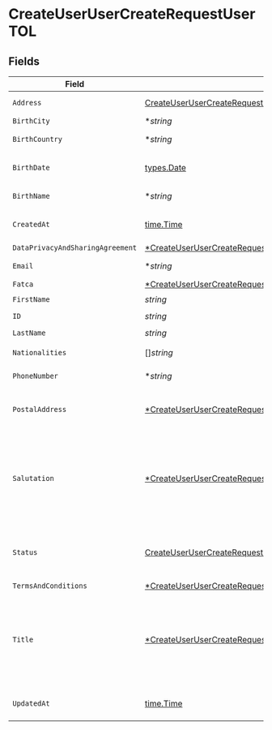 # CreateUserUserCreateRequestUserTOL


## Fields

| Field                                                                                                                                                                                            | Type                                                                                                                                                                                             | Required                                                                                                                                                                                         | Description                                                                                                                                                                                      |
| ------------------------------------------------------------------------------------------------------------------------------------------------------------------------------------------------ | ------------------------------------------------------------------------------------------------------------------------------------------------------------------------------------------------ | ------------------------------------------------------------------------------------------------------------------------------------------------------------------------------------------------ | ------------------------------------------------------------------------------------------------------------------------------------------------------------------------------------------------ |
| `Address`                                                                                                                                                                                        | [CreateUserUserCreateRequestUserTOLAddress](../../models/operations/createuserusercreaterequestusertoladdress.md)                                                                                | :heavy_check_mark:                                                                                                                                                                               | Address. Must not be a P.O. box or c/o address.                                                                                                                                                  |
| `BirthCity`                                                                                                                                                                                      | **string*                                                                                                                                                                                        | :heavy_minus_sign:                                                                                                                                                                               | N/A                                                                                                                                                                                              |
| `BirthCountry`                                                                                                                                                                                   | **string*                                                                                                                                                                                        | :heavy_minus_sign:                                                                                                                                                                               | Country code. [ISO 3166 alpha-2 Codes](https://en.wikipedia.org/wiki/ISO_3166-1_alpha-2).                                                                                                        |
| `BirthDate`                                                                                                                                                                                      | [types.Date](../../types/date.md)                                                                                                                                                                | :heavy_check_mark:                                                                                                                                                                               | Birth date of the user in YYYY-MM-DD format. [RFC 3339, section 5.6](https://json-schema.org/draft/2020-12/json-schema-validation.html#RFC3339)                                                  |
| `BirthName`                                                                                                                                                                                      | **string*                                                                                                                                                                                        | :heavy_minus_sign:                                                                                                                                                                               | If applicable, birth name of the user.                                                                                                                                                           |
| `CreatedAt`                                                                                                                                                                                      | [time.Time](https://pkg.go.dev/time#Time)                                                                                                                                                        | :heavy_check_mark:                                                                                                                                                                               | Date and time when the resource was created. [RFC 3339-5](https://datatracker.ietf.org/doc/html/rfc3339#section-5.6), [ISO8601 UTC](https://www.iso.org/iso-8601-date-and-time-format.html)      |
| `DataPrivacyAndSharingAgreement`                                                                                                                                                                 | [*CreateUserUserCreateRequestUserTOLDataPrivacyAndSharingAgreement](../../models/operations/createuserusercreaterequestusertoldataprivacyandsharingagreement.md)                                 | :heavy_minus_sign:                                                                                                                                                                               | N/A                                                                                                                                                                                              |
| `Email`                                                                                                                                                                                          | **string*                                                                                                                                                                                        | :heavy_minus_sign:                                                                                                                                                                               | Email of the user. Must be a valid email address.                                                                                                                                                |
| `Fatca`                                                                                                                                                                                          | [*CreateUserUserCreateRequestUserTOLFatca](../../models/operations/createuserusercreaterequestusertolfatca.md)                                                                                   | :heavy_minus_sign:                                                                                                                                                                               | N/A                                                                                                                                                                                              |
| `FirstName`                                                                                                                                                                                      | *string*                                                                                                                                                                                         | :heavy_check_mark:                                                                                                                                                                               | First name of the user.                                                                                                                                                                          |
| `ID`                                                                                                                                                                                             | *string*                                                                                                                                                                                         | :heavy_check_mark:                                                                                                                                                                               | User unique identifier.                                                                                                                                                                          |
| `LastName`                                                                                                                                                                                       | *string*                                                                                                                                                                                         | :heavy_check_mark:                                                                                                                                                                               | Last name of the user.                                                                                                                                                                           |
| `Nationalities`                                                                                                                                                                                  | []*string*                                                                                                                                                                                       | :heavy_check_mark:                                                                                                                                                                               | Nationalities of the user. [ISO 3166 alpha-2 Codes](https://en.wikipedia.org/wiki/ISO_3166-1_alpha-2).                                                                                           |
| `PhoneNumber`                                                                                                                                                                                    | **string*                                                                                                                                                                                        | :heavy_minus_sign:                                                                                                                                                                               | Phone number of the user. [Phone number E.164 format](https://en.wikipedia.org/wiki/E.164).                                                                                                      |
| `PostalAddress`                                                                                                                                                                                  | [*CreateUserUserCreateRequestUserTOLPostalAddress](../../models/operations/createuserusercreaterequestusertolpostaladdress.md)                                                                   | :heavy_minus_sign:                                                                                                                                                                               | User postal address. Needs to be specified if different to the residential address, otherwise it is automatically populated.                                                                     |
| `Salutation`                                                                                                                                                                                     | [*CreateUserUserCreateRequestUserTOLSalutation](../../models/operations/createuserusercreaterequestusertolsalutation.md)                                                                         | :heavy_minus_sign:                                                                                                                                                                               | Salutation of the user used in reports and statements.<br/>* (empty string) - <br/>* SALUTATION_MALE - <br/>* SALUTATION_FEMALE - <br/>* SALUTATION_FEMALE_MARRIED - <br/>* SALUTATION_DIVERSE -  |
| `Status`                                                                                                                                                                                         | [CreateUserUserCreateRequestUserTOLStatus](../../models/operations/createuserusercreaterequestusertolstatus.md)                                                                                  | :heavy_check_mark:                                                                                                                                                                               | Status of the user.<br/>* ACTIVE - <br/>* INACTIVE - <br/>* OFFBOARDING - <br/>* OFFBOARDED -                                                                                                    |
| `TermsAndConditions`                                                                                                                                                                             | [*CreateUserUserCreateRequestUserTOLTermsAndConditions](../../models/operations/createuserusercreaterequestusertoltermsandconditions.md)                                                         | :heavy_minus_sign:                                                                                                                                                                               | N/A                                                                                                                                                                                              |
| `Title`                                                                                                                                                                                          | [*CreateUserUserCreateRequestUserTOLTitle](../../models/operations/createuserusercreaterequestusertoltitle.md)                                                                                   | :heavy_minus_sign:                                                                                                                                                                               | Title of the user used in reports and statements.<br/>* (empty string) - <br/>* DR - Doctor<br/>* PROF - Professor<br/>* PROF_DR - <br/>* DIPL_ING - Graduate engineer (Diplom-Ingenieur)<br/>* MAGISTER -  |
| `UpdatedAt`                                                                                                                                                                                      | [time.Time](https://pkg.go.dev/time#Time)                                                                                                                                                        | :heavy_check_mark:                                                                                                                                                                               | Date and time when the resource was last updated. [RFC 3339-5](https://datatracker.ietf.org/doc/html/rfc3339#section-5.6), [ISO8601 UTC](https://www.iso.org/iso-8601-date-and-time-format.html) |